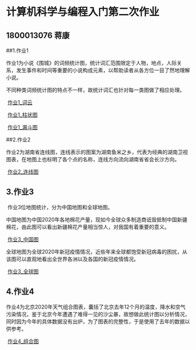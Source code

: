 # 计算机科学与编程入门第二次作业

## 1800013076    蒋康

##1.作业1

​	作业1为小说《围城》的词频统计图，统计词汇范围限定于人物，地点，人际关系，发生事件和时间等重要的小说构成元素，以帮助读者从各方位一目了然地理解小说。

​	不同种类词频统计图的特点不一样，故统计词汇也针对每一类图做了相应处理。

​	[作业1_词云](https://jk7x2.github.io/%E3%80%8A%E5%9B%B4%E5%9F%8E%E3%80%8B%E8%AF%8D%E9%A2%91%E7%BB%9F%E8%AE%A1_%E8%AF%8D%E4%BA%91.html)

​	[作业1_柱状图](https://jk7x2.github.io/%E3%80%8A%E5%9B%B4%E5%9F%8E%E3%80%8B%E8%AF%8D%E9%A2%91%E7%BB%9F%E8%AE%A1_%E6%9F%B1%E7%8A%B6%E5%9B%BE.html)

​	[作业1_漏斗图](https://jk7x2.github.io/%E3%80%8A%E5%9B%B4%E5%9F%8E%E3%80%8B%E8%AF%8D%E9%A2%91%E7%BB%9F%E8%AE%A1_%E6%BC%8F%E6%96%97%E5%9B%BE.html)

##2.作业2

​	作业2为湖南省连线图，连线表示的图案为湖南鱼米之乡，代表为经典的湖南卫视图表，在地图上也标明了各个点的名称，连线方向流向湖南省省会长沙方向。

​	[作业2_连线图](https://jk7x2.github.io/%E6%B9%96%E5%8D%97%E9%B1%BC%E7%B1%B3%E4%B9%8B%E4%B9%A1%E5%9B%BE.html)

## 3.作业3

​	作业3位地图统计，分为中国地图和全球地图。

​	中国地图为中国2020年各地棉花产量，现如今全球众多制造商诋毁抵制中国新疆棉花，由此图可以看出新疆棉花产量相当惊人，对我国有着重要的意义。

​	[作业3_中国图](https://jk7x2.github.io/2020%E5%B9%B4%E4%B8%AD%E5%9B%BD%E5%90%84%E5%9C%B0%E6%A3%89%E8%8A%B1%E4%BA%A7%E9%87%8F.html)

​	全球地图为全球2020年新冠疫情情况，近些年来全球都饱受新冠病毒的困扰，从该图可以直观地看出全世界各洲以及各国的新冠疫情情况。

​	[作业3_全球图](https://jk7x2.github.io/2020%E5%B9%B4%E5%85%A8%E7%90%83%E6%96%B0%E5%86%A0%E7%96%AB%E6%83%85.html)

## 4.作业4

​	作业4为北京2020年天气组合图表，囊括了北京去年12个月的温度，降水和空气污染情况，鉴于北京今年遭遇了难得一见的沙尘暴，故想做此统计图以分析情况，同时因为今年的具体数据没有出炉，为了图表的完整性，于是使用了去年的数据以供参考。

​	[作业4_组合图](https://jk7x2.github.io/%E5%8C%97%E4%BA%AC2020%E5%B9%B4%E5%A4%A9%E6%B0%94.html)